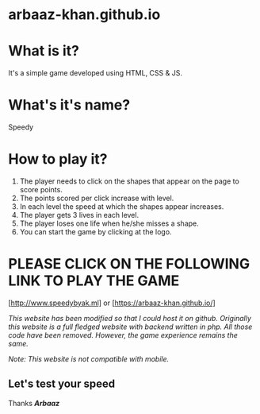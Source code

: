 # arbaaz-khan.github.io

# What is it?
It's a simple game developed using HTML, CSS & JS.

# What's it's name?
Speedy

# How to play it?
1) The player needs to click on the shapes that appear on the page to score points.
2) The points scored per click increase with level.
3) In each level the speed at which the shapes appear increases.
4) The player gets 3 lives in each level.
5) The player loses one life when he/she misses a shape.
6) You can start the game by clicking at the logo.

# PLEASE CLICK ON THE FOLLOWING LINK TO PLAY THE GAME
[http://www.speedybyak.ml]
or
[https://arbaaz-khan.github.io/]

_This website has been modified so that I could host it on github. Originally this website is a full fledged website with backend written in php._
_All those code have been removed._
_However, the game experience remains the same._

_Note: This website is not compatible with mobile._

## Let's test your speed

Thanks
**_Arbaaz_**
